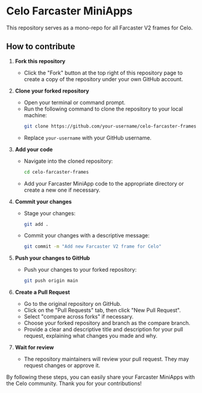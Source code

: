 # Celo Farcaster MiniApps

This repository serves as a mono-repo for all Farcaster V2 frames for Celo.

## How to contribute

1. **Fork this repository**  
   - Click the "Fork" button at the top right of this repository page to create a copy of the repository under your own GitHub account.

2. **Clone your forked repository**  
   - Open your terminal or command prompt.
   - Run the following command to clone the repository to your local machine:
     ```bash
     git clone https://github.com/your-username/celo-farcaster-frames.git
     ```
   - Replace `your-username` with your GitHub username.

3. **Add your code**  
   - Navigate into the cloned repository:
     ```bash
     cd celo-farcaster-frames
     ```
   - Add your Farcaster MiniApp code to the appropriate directory or create a new one if necessary.

4. **Commit your changes**  
   - Stage your changes:
     ```bash
     git add .
     ```
   - Commit your changes with a descriptive message:
     ```bash
     git commit -m "Add new Farcaster V2 frame for Celo"
     ```

5. **Push your changes to GitHub**  
   - Push your changes to your forked repository:
     ```bash
     git push origin main
     ```

6. **Create a Pull Request**  
   - Go to the original repository on GitHub.
   - Click on the "Pull Requests" tab, then click "New Pull Request".
   - Select "compare across forks" if necessary.
   - Choose your forked repository and branch as the compare branch.
   - Provide a clear and descriptive title and description for your pull request, explaining what changes you made and why.

7. **Wait for review**  
   - The repository maintainers will review your pull request. They may request changes or approve it.

By following these steps, you can easily share your Farcaster MiniApps with the Celo community. Thank you for your contributions!